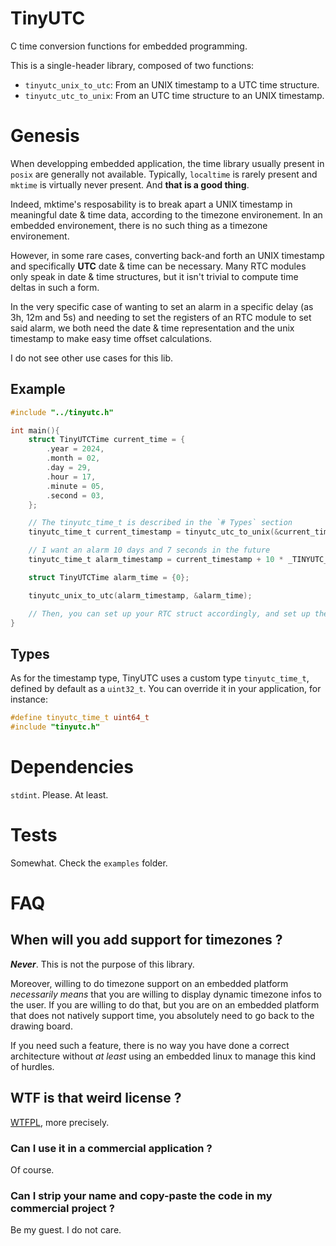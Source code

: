# TinyUTC

C time conversion functions for embedded programming.

This is a single-header library, composed of two functions:

- `tinyutc_unix_to_utc`: From an UNIX timestamp to a UTC time structure.
- `tinyutc_utc_to_unix`: From an UTC time structure to an UNIX timestamp.

# Genesis

When developping embedded application, the time library usually present in `posix`
are generally not available. Typically, `localtime` is rarely present and `mktime`
is virtually never present. And **that is a good thing**.

Indeed, mktime's resposability is to break apart a UNIX timestamp in meaningful
date & time data, according to the timezone environement. In an embedded environement,
there is no such thing as a timezone environement.

However, in some rare cases, converting back-and forth an
UNIX timestamp and specifically **UTC** date & time
can be necessary. Many RTC modules only speak in date & time structures,
but it isn't trivial to compute time deltas in such a form.

In the very specific case of wanting to set an alarm in a specific delay (as 3h, 12m and 5s) and
needing to set the registers of an RTC module to set said alarm, we both need the date & time 
representation and the unix timestamp to make easy time offset calculations.

I do not see other use cases for this lib.

## Example

```c
#include "../tinyutc.h"

int main(){
    struct TinyUTCTime current_time = {
        .year = 2024,
        .month = 02,
        .day = 29,
        .hour = 17,
        .minute = 05,
        .second = 03,
    };

    // The tinyutc_time_t is described in the `# Types` section
    tinyutc_time_t current_timestamp = tinyutc_utc_to_unix(&current_time);

    // I want an alarm 10 days and 7 seconds in the future
    tinyutc_time_t alarm_timestamp = current_timestamp + 10 * _TINYUTC_SECS_PER_DAY + 7;

    struct TinyUTCTime alarm_time = {0};

    tinyutc_unix_to_utc(alarm_timestamp, &alarm_time);

    // Then, you can set up your RTC struct accordingly, and set up the correct alarm.
}
```

## Types

As for the timestamp type, TinyUTC uses a custom type `tinyutc_time_t`, defined
by default as a `uint32_t`. You can override it in your application, for instance:

```c
#define tinyutc_time_t uint64_t
#include "tinyutc.h"
```

# Dependencies

`stdint`. Please. At least.

# Tests

Somewhat. Check the `examples` folder.

# FAQ

## When will you add support for timezones ?

**_Never_**. This is not the purpose of this library.

Moreover, willing to do timezone support on an embedded platform 
_necessarily means_ that you are willing to display dynamic timezone
infos to the user. If you are willing to do that, but you are on
an embedded platform that does not natively support time, you 
absolutely need to go back to the drawing board.

If you need such a feature, there is no way you have done a correct
architecture without _at least_ using an embedded linux to manage
this kind of hurdles.

## WTF is that weird license ?

[WTFPL](https://www.wtfpl.net/), more precisely.

### Can I use it in a commercial application ?

Of course.

### Can I strip your name and copy-paste the code in my commercial project ?

Be my guest. I do not care.
